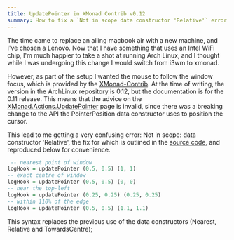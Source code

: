 ```yaml
---
title: UpdatePointer in XMonad Contrib v0.12
summary: How to fix a `Not in scope data constructor 'Relative'` error in XMonad.Contrib.Actions.UpdatePointer v0.12
---
```


The time came to replace an ailing macbook air with a new machine, and I've chosen a Lenovo. Now that I have something that uses an Intel WiFi chip, I'm much happier to take a shot at running Arch Linux, and I thought while I was undergoing this change I would switch from i3wm to xmonad.

However, as part of the setup I wanted the mouse to follow the window focus, which is provided by the [XMonad-Contrib](http://xmonad.org/xmonad-docs/xmonad-contrib/). At the time of writing, the version in the ArchLinux repository is 0.12, but the documentation is for the 0.11 release. This means that the advice on the [XMonad.Actions.UpdatePointer](http://xmonad.org/xmonad-docs/xmonad-contrib/XMonad-Actions-UpdatePointer.html) page is invalid, since there was a breaking change to the API the PointerPosition data constructor uses to position the cursor.

This lead to me getting a very confusing error: Not in scope: data constructor 'Relative', the fix for which is outlined in the [source code](https://github.com/xmonad/xmonad-contrib/blob/master/XMonad/Actions/UpdatePointer.hs#L40), and reproduced below for convenience.


```haskell
 -- nearest point of window
logHook = updatePointer (0.5, 0.5) (1, 1)
-- exact centre of window
logHook = updatePointer (0.5, 0.5) (0, 0)
-- near the top-left
logHook = updatePointer (0.25, 0.25) (0.25, 0.25)
-- within 110% of the edge
logHook = updatePointer (0.5, 0.5) (1.1, 1.1)
```

This syntax replaces the previous use of the data constructors (Nearest, Relative and TowardsCentre);
